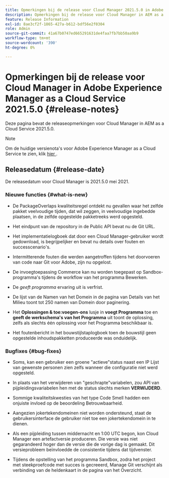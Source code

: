```yaml
---
title: Opmerkingen bij de release voor Cloud Manager 2021.5.0 in Adobe Experience Manager as a Cloud Service
description: Opmerkingen bij de release voor Cloud Manager in AEM as a Cloud Service 2021.5.0
feature: Release Information
exl-id: 8ae3cf2f-1865-427a-b612-bdf56e2f0304
role: Admin
source-git-commit: 41a67b0747ed665291631de4faa7fb7bb50aa9b9
workflow-type: tm+mt
source-wordcount: '390'
ht-degree: 0%

---
```


# Opmerkingen bij de release voor Cloud Manager in Adobe Experience Manager as a Cloud Service 2021.5.0 {#release-notes}

Deze pagina bevat de releaseopmerkingen voor Cloud Manager in AEM as a Cloud Service 2021.5.0.

>[!NOTE]
>Om de huidige versienota&#39;s voor Adobe Experience Manager as a Cloud Service te zien, klik [ hier ](https://experienceleague.adobe.com/nl/docs/experience-manager-cloud-service/content/release-notes/release-notes/release-notes-current).

## Releasedatum {#release-date}

De releasedatum voor Cloud Manager is 2021.5.0 mei 2021.

### Nieuwe functies {#what-is-new}

* De PackageOverlaps kwaliteitsregel ontdekt nu gevallen waar het zelfde pakket veelvoudige tijden, dat wil zeggen, in veelvoudige ingebedde plaatsen, in de zelfde opgestelde pakketreeks werd opgesteld.

* Het eindpunt van de repository in de Public API bevat nu de Git URL.

* Het implementatielogboek dat door een Cloud Manager-gebruiker wordt gedownload, is begrijpelijker en bevat nu details over fouten en successcenario&#39;s.

* Intermitterende fouten die werden aangetroffen tijdens het doorvoeren van code naar Git voor Adobe, zijn nu opgelost.

* De invoegtoepassing Commerce kan nu worden toegepast op Sandbox-programma&#39;s tijdens de workflow van het programma Bewerken.

* De *geeft programma* ervaring uit is verfrist.

* De lijst van de Namen van het Domein in de pagina van Details van het Milieu toont tot 250 namen van Domein door paginering.

* Het **Oplossingen &amp; toe:voegen-ons** lusje in **voegt Programma** toe en **geeft de werkschema&#39;s van het Programma** uit toont de oplossing, zelfs als slechts één oplossing voor het Programma beschikbaar is.

* Het foutenbericht in het bouwstijlstaplogboek toen de bouwstijl geen opgestelde inhoudspakketten produceerde was onduidelijk.

### Bugfixes {#bug-fixes}

* Soms, kan een gebruiker een groene &quot;actieve&quot;status naast een IP Lijst van gewenste personen zien zelfs wanneer die configuratie niet werd opgesteld.

* In plaats van het verwijderen van &quot;geschrapte&quot;variabelen, zou API van pijpleidingsvariabelen hen met de status slechts merken **VERWIJDERD**.

* Sommige kwaliteitskwesties van het type Code Smell hadden een onjuiste invloed op de beoordeling Betrouwbaarheid.

* Aangezien jokertekendomeinen niet worden ondersteund, staat de gebruikersinterface de gebruiker niet toe een jokertekendomein in te dienen.

* Als een pijpleiding tussen middernacht en 1:00 UTC begon, kon Cloud Manager een artefactversie produceren. Die versie was niet gegarandeerd hoger dan de versie die de vorige dag is gemaakt. Dit versieprobleem beïnvloedde de consistentie tijdens dat tijdvenster.

* Tijdens de opstelling van het programma Sandbox, zodra het project met steekproefcode met succes is gecreeerd, Manage Git verschijnt als verbinding van de heldenkaart in de pagina van het Overzicht.


